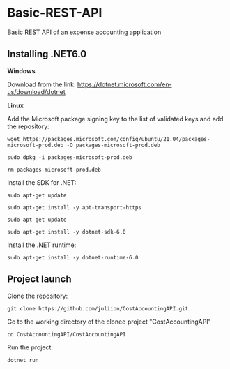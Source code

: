 # Basic-REST-API
 Basic REST API of an expense accounting application
 
## Installing .NET6.0

**Windows**

Download from the link:  https://dotnet.microsoft.com/en-us/download/dotnet

**Linux**

Add the Microsoft package signing key to the list of validated keys and add the repository:

 ```wget https://packages.microsoft.com/config/ubuntu/21.04/packages-microsoft-prod.deb -O packages-microsoft-prod.deb``` 
  
  ```sudo dpkg -i packages-microsoft-prod.deb```
  
  ```rm packages-microsoft-prod.deb```
  
Install the SDK for .NET:

  ```sudo apt-get update```
  
  ```sudo apt-get install -y apt-transport-https```
  
  ```sudo apt-get update```
  
  ```sudo apt-get install -y dotnet-sdk-6.0```
  
Install the .NET runtime:
  
  ```sudo apt-get install -y dotnet-runtime-6.0```

## Project launch

Clone the repository:

 ```git clone https://github.com/juliion/CostAccountingAPI.git```

Go to the working directory of the cloned project "CostAccountingAPI"

   ```cd CostAccountingAPI/CostAccountingAPI```

Run the project:

 ```dotnet run```

